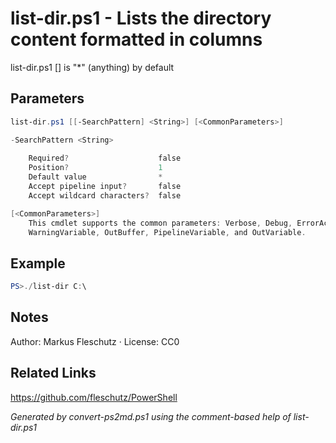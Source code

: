 # list-dir.ps1 - Lists the directory content formatted in columns

list-dir.ps1 [<SearchPattern>]
<SearchPattern> is "*" (anything) by default

## Parameters
```powershell
list-dir.ps1 [[-SearchPattern] <String>] [<CommonParameters>]

-SearchPattern <String>
    
    Required?                    false
    Position?                    1
    Default value                *
    Accept pipeline input?       false
    Accept wildcard characters?  false

[<CommonParameters>]
    This cmdlet supports the common parameters: Verbose, Debug, ErrorAction, ErrorVariable, WarningAction, 
    WarningVariable, OutBuffer, PipelineVariable, and OutVariable.
```

## Example
```powershell
PS>./list-dir C:\
```


## Notes
Author: Markus Fleschutz · License: CC0

## Related Links
https://github.com/fleschutz/PowerShell

*Generated by convert-ps2md.ps1 using the comment-based help of list-dir.ps1*
